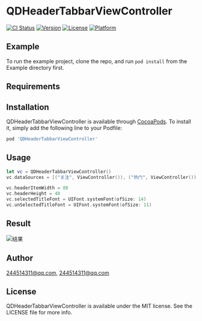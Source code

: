 # QDHeaderTabbarViewController

[![CI Status](https://img.shields.io/travis/244514311@qq.com/QDHeaderTabbarViewController.svg?style=flat)](https://travis-ci.org/244514311@qq.com/QDHeaderTabbarViewController)
[![Version](https://img.shields.io/cocoapods/v/QDHeaderTabbarViewController.svg?style=flat)](https://cocoapods.org/pods/QDHeaderTabbarViewController)
[![License](https://img.shields.io/cocoapods/l/QDHeaderTabbarViewController.svg?style=flat)](https://cocoapods.org/pods/QDHeaderTabbarViewController)
[![Platform](https://img.shields.io/cocoapods/p/QDHeaderTabbarViewController.svg?style=flat)](https://cocoapods.org/pods/QDHeaderTabbarViewController)

## Example

To run the example project, clone the repo, and run `pod install` from the Example directory first.

## Requirements

## Installation

QDHeaderTabbarViewController is available through [CocoaPods](https://cocoapods.org). To install
it, simply add the following line to your Podfile:

```ruby
pod 'QDHeaderTabbarViewController'
```

## Usage
```swift
let vc = QDHeaderTabbarViewController()
vc.dataSources = [("关注", ViewController()), ("热门", ViewController()), ("关注", ViewController()), ("热门", ViewController()), ("关注", ViewController()), ("热门", ViewController())]

vc.headerItemWidth = 80
vc.headerHeight = 40
vc.selectedTitleFont = UIFont.systemFont(ofSize: 14)
vc.unSelectedTitleFont = UIFont.systemFont(ofSize: 11)
```

## Result
![结果](demo.gif)

## Author

244514311@qq.com, 244514311@qq.com

## License

QDHeaderTabbarViewController is available under the MIT license. See the LICENSE file for more info.
